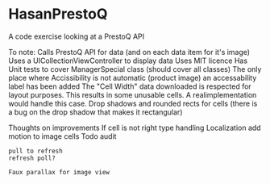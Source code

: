 # HasanPrestoQ
A code exercise looking at a PrestoQ API

To note:
    Calls PrestoQ API for data (and on each data item for it's image)
    Uses a UICollectionViewController to display data
    Uses MIT licence
    Has Unit tests to cover ManagerSpecial  class (should cover all classes)
    The only place where Accissibility is not automatic (product image) an accessability label has been added
    The "Cell Width" data downloaded is respected for layout purposes. This results in some unusable cells. A realimplementation would handle this case.
    Drop shadows and rounded rects for cells (there is a bug on the drop shadow that makes it rectangular)
    
Thoughts on improvements
    If cell is not right type handling 
    Localization
    add motion to image cells
    Todo audit

    pull to refresh
    refresh poll?

    Faux parallax for image view
